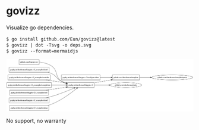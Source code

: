 # govizz
Visualize go dependencies.

```
$ go install github.com/Eun/govizz@latest
$ govizz | dot -Tsvg -o deps.svg
$ govizz --format=mermaidjs
```


![](sample.png)

No support, no warranty

